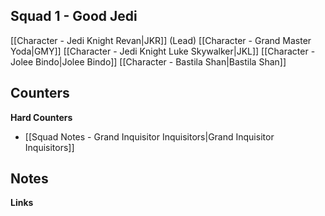 ## Squad 1 - Good Jedi
[[Character - Jedi Knight Revan|JKR]] (Lead)
[[Character - Grand Master Yoda|GMY]]
[[Character - Jedi Knight Luke Skywalker|JKL]]
[[Character - Jolee Bindo|Jolee Bindo]]
[[Character - Bastila Shan|Bastila Shan]]

**Counters**
 - 

**Hard Counters**
 - [[Squad Notes - Grand Inquisitor Inquisitors|Grand Inquisitor Inquisitors]]

**Notes**
 - 

**Links**
